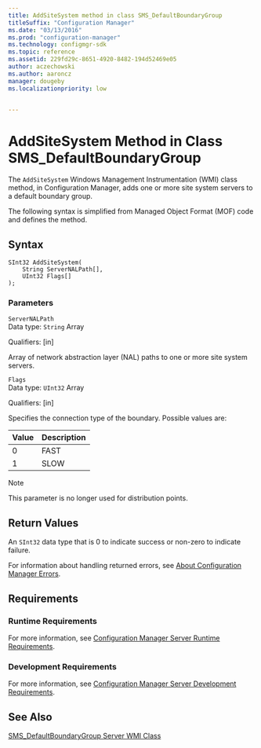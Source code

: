 ```yaml
---
title: AddSiteSystem method in class SMS_DefaultBoundaryGroup
titleSuffix: "Configuration Manager"
ms.date: "03/13/2016"
ms.prod: "configuration-manager"
ms.technology: configmgr-sdk
ms.topic: reference
ms.assetid: 229fd29c-8651-4920-8482-194d52469e05
author: aczechowski
ms.author: aaroncz
manager: dougebyms.localizationpriority: low


---
```

# AddSiteSystem Method in Class SMS_DefaultBoundaryGroup
 The `AddSiteSystem` Windows Management Instrumentation (WMI) class method, in Configuration Manager, adds one or more site system servers to a default boundary group.  

 The following syntax is simplified from Managed Object Format (MOF) code and defines the method.  

## Syntax  

```  
SInt32 AddSiteSystem(  
    String ServerNALPath[],
    UInt32 Flags[]   
);  
```  

### Parameters  
 `ServerNALPath`  
 Data type: `String` Array

 Qualifiers: [in]  

 Array of network abstraction layer (NAL) paths to one or more site system servers.  

 `Flags`  
 Data type: `UInt32` Array

 Qualifiers: [in]  

 Specifies the connection type of the boundary. Possible values are:  

|Value|Description|  
|---|---|  
|0|FAST|  
|1|SLOW|   

> [!NOTE]
> This parameter is no longer used for distribution points.

## Return Values  
 An `SInt32` data type that is 0 to indicate success or non-zero to indicate failure.  

 For information about handling returned errors, see [About Configuration Manager Errors](../../../../../develop/core/understand/about-configuration-manager-errors.md).  

## Requirements  

### Runtime Requirements  
 For more information, see [Configuration Manager Server Runtime Requirements](../../../../../develop/core/reqs/server-runtime-requirements.md).  

### Development Requirements  
 For more information, see [Configuration Manager Server Development Requirements](../../../../../develop/core/reqs/server-development-requirements.md).  

## See Also  
 [SMS_DefaultBoundaryGroup Server WMI Class](../../../../../develop/reference/core/servers/configure/sms-defaultboundarygroup-server-wmi-class.md)
